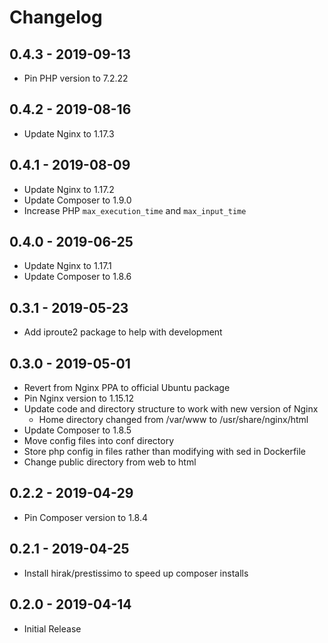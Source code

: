 # Changelog

## 0.4.3 - 2019-09-13

- Pin PHP version to 7.2.22

## 0.4.2 - 2019-08-16

- Update Nginx to 1.17.3

## 0.4.1 - 2019-08-09

- Update Nginx to 1.17.2
- Update Composer to 1.9.0
- Increase PHP `max_execution_time` and `max_input_time`

## 0.4.0 - 2019-06-25

- Update Nginx to 1.17.1
- Update Composer to 1.8.6

## 0.3.1 - 2019-05-23

- Add iproute2 package to help with development

## 0.3.0 - 2019-05-01

- Revert from Nginx PPA to official Ubuntu package
- Pin Nginx version to 1.15.12
- Update code and directory structure to work with new version of Nginx
  - Home directory changed from /var/www to /usr/share/nginx/html
- Update Composer to 1.8.5
- Move config files into conf directory
- Store php config in files rather than modifying with sed in Dockerfile
- Change public directory from web to html

## 0.2.2 - 2019-04-29

- Pin Composer version to 1.8.4

## 0.2.1 - 2019-04-25

- Install hirak/prestissimo to speed up composer installs

## 0.2.0 - 2019-04-14

- Initial Release
